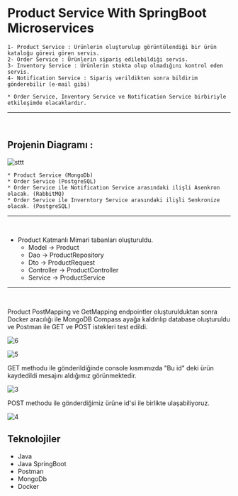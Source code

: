 # Product Service With SpringBoot Microservices

    1- Product Service : Ürünlerin oluşturulup görüntülendiği bir ürün kataloğu görevi gören servis. 
    2- Order Service : Ürünlerin sipariş edilebildiği servis.
    3- Inventory Service : Ürünlerin stokta olup olmadığını kontrol eden servis. 
    4- Notification Service : Sipariş verildikten sonra bildirim gönderebilir (e-mail gibi)

    * Order Service, Inventory Service ve Notification Service birbiriyle etkileşimde olacaklardır.

   <hr> <br>

 ## Projenin Diagramı : 
    
   ![sttt](https://user-images.githubusercontent.com/96151920/176319634-fc40477c-f40e-4304-bb74-555b03d5ed96.JPG)
    
    * Product Service (MongoDb)
    * Order Service (PostgreSQL)
    * Order Service ile Notification Service arasındaki ilişli Asenkron olacak. (RabbitMQ)
    * Order Service ile Inverntory Service arasındaki ilişli Senkronize olacak. (PostgreSQL)

<hr> <br>

* Product Katmanlı Mimari tabanları oluşturuldu. 
  * Model -> Product
  * Dao -> ProductRepository 
  * Dto -> ProductRequest
  * Controller -> ProductController
  * Service -> ProductService 

<hr><br>

Product PostMapping ve GetMapping endpointler oluşturulduktan sonra Docker aracılığı ile MongoDB Compass ayağa kaldırılıp database oluşturuldu ve Postman ile GET ve POST istekleri test edildi. <br>

![6](https://user-images.githubusercontent.com/96151920/176447274-a231df89-e064-455f-a986-1855a3cbd8ef.JPG)


![5](https://user-images.githubusercontent.com/96151920/176447320-ad50b437-8ac5-4600-93aa-dca5fb9665e7.JPG)


GET methodu ile gönderildiğinde console kısmımızda "Bu id" deki ürün kaydedildi mesajını aldığımız görünmektedir.

![3](https://user-images.githubusercontent.com/96151920/176445459-55fead6c-94a0-44f0-a183-b166ca5405e2.JPG)


POST methodu ile gönderdiğimiz ürüne id'si ile birlikte ulaşabiliyoruz. 

![4](https://user-images.githubusercontent.com/96151920/176445849-e5c56702-5e6c-4de9-bbc5-91c432f5d518.JPG)



## Teknolojiler

* Java
* Java SpringBoot
* Postman
* MongoDb
* Docker
